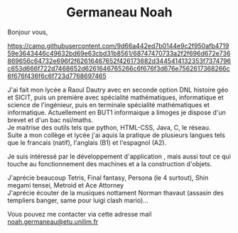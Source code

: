 <h1 align = "center"> Germaneau Noah </h1>
Bonjour vous,



https://camo.githubusercontent.com/9d66a442ed7b0144e9c2f950afb471959e3643446c49632bd69e63cbd31b8561/68747470733a2f2f696d672e736869656c64732e696f2f62616467652f426173682d3445414132353f7374796c653d666f722d7468652d6261646765266c6f676f3d676e7562617368266c6f676f436f6c6f723d7768697465

J'ai fait mon lycée a Raoul Dautry avec en seconde option DNL histoire géo et SICIT, puis un première avec spécialité mathématiques, informatique et science de l'ingénieur, puis en terminale spécialité mathématiques et informatique.
Actuellement en BUT1 informaique a limoges je dispose d'un brevet et d'un bac nsi/maths.  
Je maitrise des outils tels que python, HTML-CSS, Java, C, le réseau.  
Suite a mon collège et lycée j'ai aquis la pratique de plusieurs langues tels que le francais (natif), l'anglais (B1) et l'espagnol (A2).  

Je suis intéressé par le développement d'application , mais aussi tout ce qui touche au fonctionnement des machines et a la construction d'objets.  

J'aprécie beaucoup Tetris, Final fantasy, Persona (le 4 surtout), Shin megami tensei, Metroid et Ace Attorney  
J'aprécie écouter de la musiques nottament Norman thavaut (assasin des templiers banger, same pour luigi clash mario)...

Vous pouvez me contacter via cette adresse mail noah.germaneau@etu.unilim.fr 
